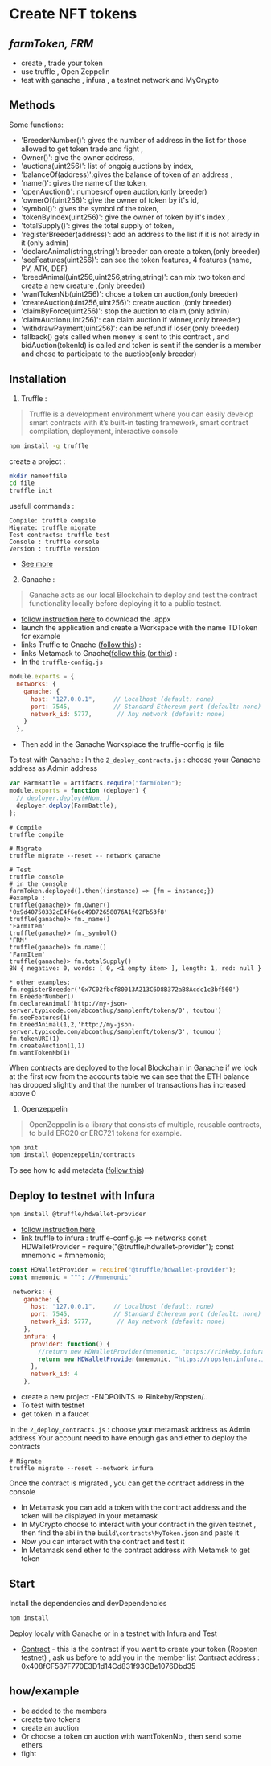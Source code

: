 # Create NFT tokens
## _farmToken, FRM_

-  create , trade your token
- use truffle , Open Zeppelin 
- test with ganache , infura , a testnet network and MyCrypto

## Methods
Some functions:
-  'BreederNumber()': gives the number of address in the list for those allowed to get token trade and fight ,
-  Owner()': give the owner address,
-  'auctions(uint256)': list of ongoig auctions by index,
-  'balanceOf(address)':gives the balance of token of an address ,
-  'name()': gives the name of the token,
-  'openAuction()': numbesrof open auction,(only breeder)
-  'ownerOf(uint256)': give the owner of token by it's id,
-  'symbol()': gives the symbol of the token,
-  'tokenByIndex(uint256)': give the owner of token by it's index ,
-  'totalSupply()':  gives the total supply of token,
-  'registerBreeder(address)': add an address to the list if it is not alredy in it (only admin)
-  'declareAnimal(string,string)': breeder can create a token,(only breeder)
-  'seeFeatures(uint256)': can see the token features, 4 features (name, PV, ATK, DEF)
-  'breedAnimal(uint256,uint256,string,string)': can mix two token and create a new creature ,(only breeder)
-  'wantTokenNb(uint256)': chose a token on auction,(only breeder)
-  'createAuction(uint256,uint256)': create auction ,(only breeder)
-  'claimByForce(uint256)': stop the auction to claim,(only admin)
-  'claimAuction(uint256)': can claim auction if winner,(only breeder)
-  'withdrawPayment(uint256)': can be refund if loser,(only breeder)
-  fallback() gets called when money is sent to this contract , and bidAuction(tokenId) is called and token is sent if the sender is a member and chose to participate to the auctiob(only breeder)
## Installation

1) Truffle :
> Truffle is a development environment where you can easily
develop smart contracts with it’s built-in testing framework, smart contract
compilation, deployment, interactive console

```bash
npm install -g truffle
```
create a project :  
```bash
mkdir nameoffile
cd file
truffle init
```
usefull commands :
```shell
Compile: truffle compile
Migrate: truffle migrate
Test contracts: truffle test
Console : truffle console
Version : truffle version
```
* [See more](https://github.com/trufflesuite/truffle)
2) Ganache :
> Ganache acts as our local Blockchain to deploy and test the 
contract functionality locally before deploying it to a public testnet.

* [follow instruction here](https://github.com/trufflesuite/ganache) to download the .appx
* launch the application and create a Workspace with the name TDToken for example
* links Truffle to Gnache ([follow this](https://www.trufflesuite.com/docs/ganache/truffle-projects/linking-a-truffle-project)) :
* links Metamask to Gnache([follow this](https://www.trufflesuite.com/docs/ganache/truffle-projects/linking-a-truffle-project),([or this](https://medium.com/@kacharlabhargav21/using-ganache-with-remix-and-metamask-446fe5748ccf)) :
* In the `truffle-config.js` 

```javascript
module.exports = {
  networks: {
    ganache: {
      host: "127.0.0.1",     // Localhost (default: none)
      port: 7545,            // Standard Ethereum port (default: none)
      network_id: 5777,       // Any network (default: none)
    }
  },
```
* Then add in the Ganache Worksplace the truffle-config js file

To test with Ganache : 
In the `2_deploy_contracts.js` : choose your Ganache address as Admin address

```javascript
var FarmBattle = artifacts.require("farmToken");
module.exports = function (deployer) {
  // deployer.deploy(#Nom, )
  deployer.deploy(FarmBattle);
};
```

```shell
# Compile 
truffle compile

# Migrate
truffle migrate --reset -- network ganache

# Test
truffle console 
# in the console 
farmToken.deployed().then((instance) => {fm = instance;})
#example :
truffle(ganache)> fm.Owner()
'0x9d40750332cE4f6e6c49D72658076A1f02Fb53f8'
truffle(ganache)> fm._name()
'FarmItem'
truffle(ganache)> fm._symbol()
'FRM'
truffle(ganache)> fm.name()
'FarmItem'
truffle(ganache)> fm.totalSupply()
BN { negative: 0, words: [ 0, <1 empty item> ], length: 1, red: null }

* other examples:
fm.registerBreeder('0x7C02fbcf80013A213C6D8B372aB8Acdc1c3bf560')
fm.BreederNumber()
fm.declareAnimal('http://my-json-server.typicode.com/abcoathup/samplenft/tokens/0','toutou')
fm.seeFeatures(1)
fm.breedAnimal(1,2,'http://my-json-server.typicode.com/abcoathup/samplenft/tokens/3','toumou')
fm.tokenURI(1)
fm.createAuction(1,1)
fm.wantTokenNb(1)
```
When contracts are deployed to the local Blockchain in Ganache
if we look at the first row from the accounts table we can see that the ETH balance 
has dropped slightly and that the number of transactions has increased above 0
1) Openzeppelin
> OpenZeppelin is a library that consists of multiple, reusable contracts, to build ERC20 or ERC721 tokens for example.

```bash
npm init
npm install @openzeppelin/contracts
```
To see how to add metadata ([follow this](https://forum.openzeppelin.com/t/create-an-nft-and-deploy-to-a-public-testnet-using-truffle/2961))

## Deploy to testnet with Infura
```bash
npm install @truffle/hdwallet-provider
```
* [follow instruction here](https://www.trufflesuite.com/tutorials/using-infura-custom-provider)
* link truffle to infura :
    truffle-config.js ==> networks
    const HDWalletProvider = require("@truffle/hdwallet-provider");
    const mnemonic = #mnemonic;
```javascript
const HDWalletProvider = require("@truffle/hdwallet-provider");
const mnemonic = """; //#mnemonic"
```
```javascript
 networks: {
    ganache: {
      host: "127.0.0.1",     // Localhost (default: none)
      port: 7545,            // Standard Ethereum port (default: none)
      network_id: 5777,       // Any network (default: none)
    },
    infura: {
      provider: function() {
        //return new HDWalletProvider(mnemonic, "https://rinkeby.infura.io/v3/290e39df33ee41b6bdbc079bd550fa7a")
        return new HDWalletProvider(mnemonic, "https://ropsten.infura.io/v3/290e39df33ee41b6bdbc079bd550fa7a")
      },
      network_id: 4
    },
```
* create a new project -ENDPOINTS => Rinkeby/Ropsten/..
* To test with testnet
* get token in a faucet

In the `2_deploy_contracts.js` : choose your metamask address as Admin address
Your account need to have enough gas and ether to deploy the contracts

```shell
# Migrate
truffle migrate --reset --network infura
```
Once the contract is migrated , you can get the contract address in the console
- In Metamask you can add a token with the contract address and the token will be displayed in your metamask
- In MyCrypto choose to interact with your contract in the given testnet , then find the abi in the `build\contracts\MyToken.json` and paste it
- Now you can interact with the contract and test it
- In Metamask send ether to the contract address with Metamsk to get token


## Start 
Install the dependencies and devDependencies
```sh
npm install
```
Deploy localy with Ganache or in a testnet with Infura and Test
* [Contract](https://ropsten.etherscan.io/address/0x408fcf587f770e3d1d14cd831f93cbe1076dbd35) - this is the contract if you want to create your token (Ropsten testnet) , ask us before to add you in the member list 
Contract address : 0x408fCF587F770E3D1d14Cd831f93CBe1076Dbd35

## how/example
* be added to the members
* create two tokens
* create an auction
* Or choose a token on auction with wantTokenNb , then send some ethers
* fight